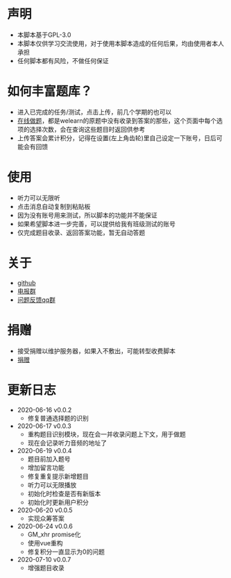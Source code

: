 # 声明
- 本脚本基于GPL-3.0
- 本脚本仅供学习交流使用，对于使用本脚本造成的任何后果，均由使用者本人承担
- 任何脚本都有风险，不做任何保证

# 如何丰富题库？
- 进入已完成的任务/测试，点击上传，前几个学期的也可以
- [在线做题](http://47.97.90.127:8000/welearn/solve/)，都是welearn的原题中没有收录到答案的那些，这个页面中每个选项的选择次数，会在查询这些题目时返回供参考
- 上传答案会累计积分，记得在设置(左上角齿轮)里自己设定一下账号，日后可能会有回馈

# 使用
- 听力可以无限听
- 点击消息自动复制到粘贴板
- 因为没有账号用来测试，所以脚本的功能并不能保证
- 如果希望脚本进一步完善，可以提供给我有班级测试的账号
- 仅完成题目收录、返回答案功能，暂无自动答题

# 关于
- [github](https://github.com/SSmJaE/WELearnHelper)
- [电报群](https://t.me/joinchat/NCvpthynViq6NeYkbHW0DA)
- [问题反馈qq群](https://jq.qq.com/?_wv=1027&k=5AyCT4l)

# 捐赠
- 接受捐赠以维护服务器，如果入不敷出，可能转型收费脚本
- [捐赠](https://github.com/SSmJaE/WELearnHelper/blob/master/%E5%9B%BE%E5%B1%82%201.png)

# 更新日志
- 2020-06-16 v0.0.2
  - 修复普通选择题的识别
- 2020-06-17 v0.0.3
  - 重构题目识别模块，现在会一并收录问题上下文，用于做题
  - 现在会记录听力音频的地址了
- 2020-06-19 v0.0.4
  - 题目前加入题号
  - 增加留言功能
  - 修复重复提示新增题目
  - 听力可以无限播放
  - 初始化时检查是否有新版本
  - 初始化时更新用户积分
- 2020-06-20 v0.0.5
  - 实现众筹答案
- 2020-06-24 v0.0.6
  - GM_xhr promise化
  - 使用vue重构
  - 修复积分一直显示为0的问题
- 2020-07-10 v0.0.7
  - 增强题目收录
